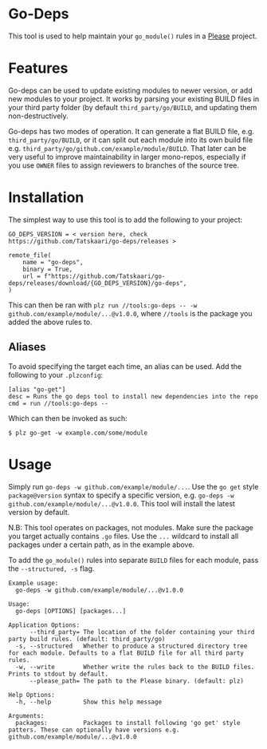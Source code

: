 # Go-Deps

This tool is used to help maintain your `go_module()` rules in a [Please](https://please.build) project.

# Features

Go-deps can be used to update existing modules to newer version, or add new modules to your project. It 
works by parsing your existing BUILD files in your third party folder (by default `third_party/go/BUILD`, 
and updating them non-destructively. 

Go-deps has two modes of operation. It can generate a flat BUILD file, e.g. `third_party/go/BUILD`, or it
can split out each module into its own build file e.g. `third_party/go/github.com/example/module/BUILD`.
That later can be very useful to improve maintainability in larger mono-repos, especially if you use `OWNER`
files to assign reviewers to branches of the source tree. 

# Installation

The simplest way to use this tool is to add the following to your project:

```
GO_DEPS_VERSION = < version here, check https://github.com/Tatskaari/go-deps/releases >

remote_file(
    name = "go-deps",
    binary = True,
    url = f"https://github.com/Tatskaari/go-deps/releases/download/{GO_DEPS_VERSION}/go-deps",
)
```

This can then be ran with `plz run //tools:go-deps -- -w github.com/example/module/...@v1.0.0`, where `//tools` is the 
package you added the above rules to.

## Aliases
To avoid specifying the target each time, an alias can be used. Add the following to your `.plzconfig`:
```
[alias "go-get"]
desc = Runs the go deps tool to install new dependencies into the repo
cmd = run //tools:go-deps -- 
```

Which can then be invoked as such:
```
$ plz go-get -w example.com/some/module
```

# Usage
Simply run `go-deps -w github.com/example/module/...`. Use the `go get` style `package@version` syntax to specify a 
specific version, e.g. `go-deps -w github.com/example/module/...@v1.0.0`. This tool will install the latest version by 
default.

N.B: This tool operates on packages, not modules. Make sure the package you target actually contains `.go` files. Use
the `...` wildcard to install all packages under a certain path, as in the example above. 

To add the `go_module()` rules into separate `BUILD` files for each module, pass the `--structured, -s` flag.

```
Example usage: 
  go-deps -w github.com/example/module/...@v1.0.0

Usage:
  go-deps [OPTIONS] [packages...]

Application Options:
      --third_party= The location of the folder containing your third party build rules. (default: third_party/go)
  -s, --structured   Whether to produce a structured directory tree for each module. Defaults to a flat BUILD file for all third party rules.
  -w, --write        Whether write the rules back to the BUILD files. Prints to stdout by default.
      --please_path= The path to the Please binary. (default: plz)

Help Options:
  -h, --help         Show this help message

Arguments:
  packages:          Packages to install following 'go get' style patters. These can optionally have versions e.g. github.com/example/module/...@v1.0.0
```

